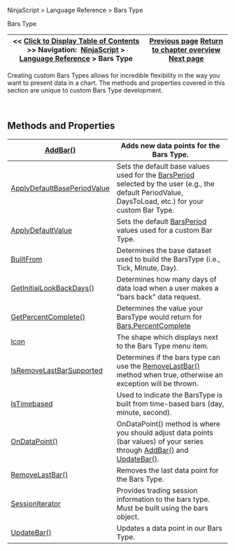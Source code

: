 ﻿


NinjaScript \> Language Reference \> Bars Type






















Bars Type







| \<\< [Click to Display Table of Contents](bars_type.md) \>\> **Navigation:**     [NinjaScript](ninjascript-1.md) \> [Language Reference](language_reference_wip-1.md) \> Bars Type | [Previous page](tabcontrolmanager-1.md) [Return to chapter overview](language_reference_wip-1.md) [Next page](addbar-1.md) |
| --- | --- |











Creating custom Bars Types allows for incredible flexibility in the way you want to present data in a chart. The methods and properties covered in this section are unique to custom Bars Type development.


 


## Methods and Properties




| [AddBar()](addbar-1.md) | Adds new data points for the Bars Type. |
| --- | --- |
| [ApplyDefaultBasePeriodValue](applydefaultbaseperiodvalue-1.md) | Sets the default base values used for the [BarsPeriod](barsperiod-1.md) selected by the user (e.g., the default PeriodValue, DaysToLoad, etc.) for your custom Bar Type. |
| [ApplyDefaultValue](applydefaultvalue-1.md) | Sets the default [BarsPeriod](barsperiod-1.md) values used for a custom Bar Type. |
| [BuiltFrom](builtfrom-1.md) | Determines the base dataset used to build the BarsType (i.e., Tick, Minute, Day). |
| [GetInitialLookBackDays()](getinitiallookbackdays-1.md) | Determines how many days of data load when a user makes a "bars back" data request. |
| [GetPercentComplete()](getpercentcomplete-1.md) | Determines the value your BarsType would return for [Bars.PercentComplete](percentcomplete-1.md) |
| [Icon](icon_barstype-1.md) | The shape which displays next to the Bars Type menu item. |
| [IsRemoveLastBarSupported](isremovelastbarsupported-1.md) | Determines if the bars type can use the [RemoveLastBar()](removelastbar-1.md) method when true, otherwise an exception will be thrown. |
| [IsTimebased](barstype_istimebased-1.md) | Used to indicate the BarsType is built from time\-based bars (day, minute, second). |
| [OnDataPoint()](ondatapoint-1.md) | OnDataPoint() method is where you should adjust data points (bar values) of your series through [AddBar()](addbar-1.md) and [UpdateBar()](updatebar-1.md). |
| [RemoveLastBar()](removelastbar-1.md) | Removes the last data point for the Bars Type. |
| [SessionIterator](barstype_sessioniterator-1.md) | Provides trading session information to the bars type. Must be built using the bars object. |
| [UpdateBar()](updatebar-1.md) | Updates a data point in our Bars Type. |









